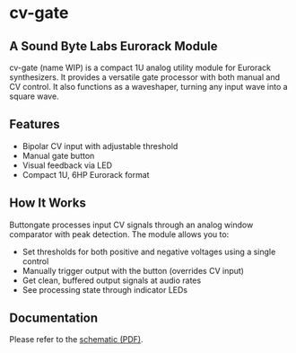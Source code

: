 # cv-gate

## A Sound Byte Labs Eurorack Module

cv-gate (name WIP) is a compact 1U analog utility module for Eurorack synthesizers. It provides a versatile gate processor with both manual and CV control. It also functions as a waveshaper, turning any input wave into a square wave.

## Features

- Bipolar CV input with adjustable threshold
- Manual gate button
- Visual feedback via LED
- Compact 1U, 6HP Eurorack format

## How It Works

Buttongate processes input CV signals through an analog window comparator with peak detection. The module allows you to:

- Set thresholds for both positive and negative voltages using a single control
- Manually trigger output with the button (overrides CV input)
- Get clean, buffered output signals at audio rates
- See processing state through indicator LEDs

## Documentation

Please refer to the [schematic (PDF)](cv-gate.pdf).
